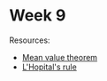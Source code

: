 # Week 9

Resources:

- [Mean value theorem](khanacademy.org/math/ap-calculus-ab/ab-diff-analytical-applications-new/ab-5-1/v/mean-value-theorem-1)
- [L'Hopital's rule](khanacademy.org/math/ap-calculus-ab/ab-diff-contextual-applications-new/ab-4-7/v/introduction-to-l-hopital-s-rule)

